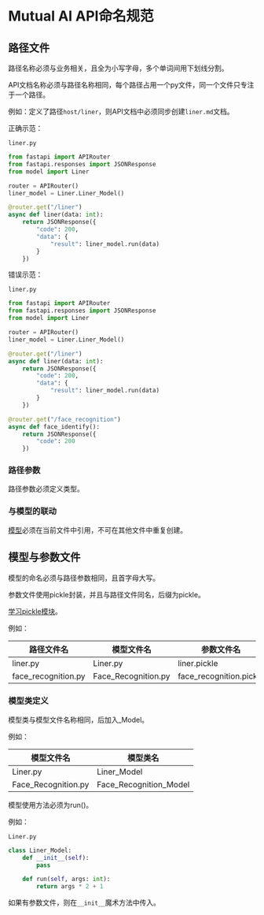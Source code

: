 # Mutual AI API命名规范

## 路径文件

路径名称必须与业务相关，且全为小写字母，多个单词间用下划线分割。

API文档名称必须与路径名称相同，每个路径占用一个py文件，同一个文件只专注于一个路径。

例如：定义了路径`host/liner`，则API文档中必须同步创建`liner.md`文档。

正确示范：

`liner.py`

```python
from fastapi import APIRouter
from fastapi.responses import JSONResponse
from model import Liner

router = APIRouter()
liner_model = Liner.Liner_Model()

@router.get("/liner")
async def liner(data: int):
    return JSONResponse({
        "code": 200,
        "data": {
            "result": liner_model.run(data)
        }
    })
```

错误示范：

`liner.py`

```python
from fastapi import APIRouter
from fastapi.responses import JSONResponse
from model import Liner

router = APIRouter()
liner_model = Liner.Liner_Model()

@router.get("/liner")
async def liner(data: int):
    return JSONResponse({
        "code": 200,
        "data": {
            "result": liner_model.run(data)
        }
    })

@router.get("/face_recognition")
async def face_identify():
    return JSONResponse({
        "code": 200
    })
```

### 路径参数

路径参数必须定义类型。

### 与模型的联动

[模型](##模型)必须在当前文件中引用，不可在其他文件中重复创建。

## 模型与参数文件

模型的命名必须与路径参数相同，且首字母大写。

参数文件使用pickle封装，并且与路径文件同名，后缀为pickle。

[学习pickle模块](https://zhuanlan.zhihu.com/p/419362785)。

例如：

| 路径文件名          | 模型文件名          | 参数文件名              |
| ------------------- | ------------------- | ----------------------- |
| liner.py            | Liner.py            | liner.pickle            |
| face_recognition.py | Face_Recognition.py | face_recognition.pickle |

### 模型类定义

模型类与模型文件名称相同，后加入_Model。

例如：

| 模型文件名          | 模型类名               |
| ------------------- | ---------------------- |
| Liner.py            | Liner_Model            |
| Face_Recognition.py | Face_Recognition_Model |

模型使用方法必须为run()。

例如：

`Liner.py`

```python
class Liner_Model:
    def __init__(self):
        pass

    def run(self, args: int):
        return args * 2 + 1
```

如果有参数文件，则在`__init__`魔术方法中传入。